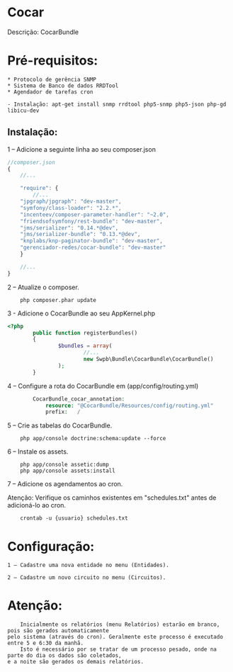 Cocar
===============

Descrição: CocarBundle

Pré-requisitos:
===============
	* Protocolo de gerência SNMP
	* Sistema de Banco de dados RRDTool
	* Agendador de tarefas cron

	- Instalação: apt-get install snmp rrdtool php5-snmp php5-json php-gd libicu-dev

Instalação:
------------

1 – Adicione a seguinte linha ao seu composer.json
```js
//composer.json
{
    //...

    "require": {
        //...
	"jpgraph/jpgraph": "dev-master",
	"symfony/class-loader": "2.2.*",
	"incenteev/composer-parameter-handler": "~2.0",
	"friendsofsymfony/rest-bundle": "dev-master",
	"jms/serializer": "0.14.*@dev",
	"jms/serializer-bundle": "0.13.*@dev",
	"knplabs/knp-paginator-bundle": "dev-master",
	"gerenciador-redes/cocar-bundle": "dev-master"
    }

    //...
}
```
	
2 – Atualize o composer.

        php composer.phar update

3 - Adicione o CocarBundle ao seu AppKernel.php
```php
<?php
        public function registerBundles()
        {
                $bundles = array(
                        //...
                        new Swpb\Bundle\CocarBundle\CocarBundle()
                );
        }
```

4 – Configure a rota do CocarBundle em (app/config/routing.yml)
```php
        CocarBundle_cocar_annotation:
            resource: "@CocarBundle/Resources/config/routing.yml"
            prefix:   /
```

5 – Crie as tabelas do CocarBundle.

        php app/console doctrine:schema:update --force

6 – Instale os assets.

        php app/console assetic:dump
        php app/console assets:install

7 – Adicione os agendamentos ao cron.

Atenção: Verifique os caminhos existentes em "schedules.txt" antes de adicioná-lo ao cron.

        crontab -u {usuario} schedules.txt

Configuração:
===============
	1 – Cadastre uma nova entidade no menu (Entidades).

	2 – Cadastre um novo circuito no menu (Circuitos).

Atenção:
===============
		Inicialmente os relatórios (menu Relatórios) estarão em branco, pois são gerados automaticamente 
	pelo sistema (através do cron). Geralmente este processo é executado entre 5 e 6:30 da manhã. 
		Isto é necessário por se tratar de um processo pesado, onde na parte do dia os dados são coletados, 
	e a noite são gerados os demais relatórios.

